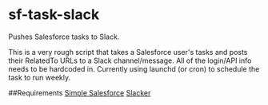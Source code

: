 # sf-task-slack
Pushes Salesforce tasks to Slack.

This is a very rough script that takes a Salesforce user's tasks and posts their RelatedTo URLs to a Slack channel/message.
All of the login/API info needs to be hardcoded in.
Currently using launchd (or cron) to schedule the task to run weekly.

##Requirements
[Simple Salesforce](https://github.com/heroku/simple-salesforce)
[Slacker](https://github.com/os/slacker)
